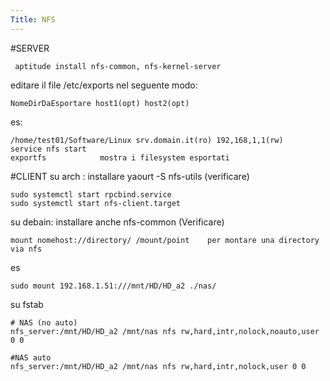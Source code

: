 ```yaml
---
Title: NFS
---
```


#SERVER

     aptitude install nfs-common, nfs-kernel-server
    
editare il file /etc/exports nel seguente modo:

    NomeDirDaEsportare host1(opt) host2(opt) 
es: 

    /home/test01/Software/Linux srv.domain.it(ro) 192,168,1,1(rw) 
    service nfs start 
    exportfs 			mostra i filesystem esportati

#CLIENT
su arch : 
installare  yaourt -S nfs-utils (verificare)

    sudo systemctl start rpcbind.service
    sudo systemctl start nfs-client.target


su debain: installare anche nfs-common  (Verificare)

    mount nomehost://directory/ /mount/point 	per montare una directory via nfs

es

    sudo mount 192.168.1.51:///mnt/HD/HD_a2 ./nas/
    

su fstab
    
    # NAS (no auto)
    nfs_server:/mnt/HD/HD_a2 /mnt/nas nfs rw,hard,intr,nolock,noauto,user 0 0

    #NAS auto
    nfs_server:/mnt/HD/HD_a2 /mnt/nas nfs rw,hard,intr,nolock,user 0 0
